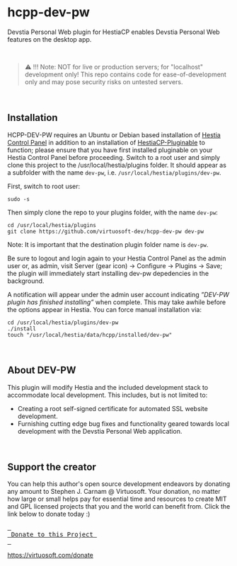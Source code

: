 # hcpp-dev-pw
Devstia Personal Web plugin for HestiaCP enables Devstia Personal Web features on the desktop app.

&nbsp;
 > :warning: !!! Note: NOT for live or production servers; for "localhost" development only! This repo contains code for ease-of-development only and may pose security risks on untested servers. 
 
&nbsp;
## Installation
HCPP-DEV-PW requires an Ubuntu or Debian based installation of [Hestia Control Panel](https://hestiacp.com) in addition to an installation of [HestiaCP-Pluginable](https://github.com/virtuosoft-dev/hestiacp-pluginable) to function; please ensure that you have first installed pluginable on your Hestia Control Panel before proceeding. Switch to a root user and simply clone this project to the /usr/local/hestia/plugins folder. It should appear as a subfolder with the name `dev-pw`, i.e. `/usr/local/hestia/plugins/dev-pw`.

First, switch to root user:
```
sudo -s
```

Then simply clone the repo to your plugins folder, with the name `dev-pw`:

```
cd /usr/local/hestia/plugins
git clone https://github.com/virtuosoft-dev/hcpp-dev-pw dev-pw
```

Note: It is important that the destination plugin folder name is `dev-pw`.


Be sure to logout and login again to your Hestia Control Panel as the admin user or, as admin, visit Server (gear icon) -> Configure -> Plugins -> Save; the plugin will immediately start installing dev-pw depedencies in the background. 

A notification will appear under the admin user account indicating *”DEV-PW plugin has finished installing”* when complete. This may take awhile before the options appear in Hestia. You can force manual installation via:

```
cd /usr/local/hestia/plugins/dev-pw
./install
touch "/usr/local/hestia/data/hcpp/installed/dev-pw"
```

&nbsp;
## About DEV-PW
This plugin will modify Hestia and the included development stack to accommodate local development. This includes, but is not limited to:

* Creating a root self-signed certificate for automated SSL website development. 
* Furnishing cutting edge bug fixes and functionality geared towards local development with the Devstia Personal Web application. 
   
<br>

## Support the creator
You can help this author's open source development endeavors by donating any amount to Stephen J. Carnam @ Virtuosoft. Your donation, no matter how large or small helps pay for essential time and resources to create MIT and GPL licensed projects that you and the world can benefit from. Click the link below to donate today :)
<div>
         

[<kbd> <br> Donate to this Project <br> </kbd>][KBD]


</div>


<!---------------------------------------------------------------------------->

[KBD]: https://virtuosoft.com/donate

https://virtuosoft.com/donate
